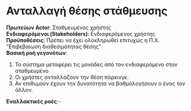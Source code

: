 # Ανταλλαγή θέσης στάθμευσης

**Πρωτεύων Actor**: Σταθμευμένος χρήστης  
**Ενδιαφερόμενοι (Stakeholders)**: Ενδιαφερόμενος χρήστης  
**Προϋποθέσεις**: Πρέπει να έχει ολοκληρωθεί επιτυχώς η Π.Χ. "Επιβεβαίωση διαθεσιμότητας θέσης"  
**Βασική ροή γεγονότων**:  
1) Το σύστημα μεταφέρει τις μονάδες από τον ενδιαφερόμενο στον σταθμευμένο     
2) Οι χρήστες ανταλλάζουν την θέση πάρκινγκ.    
3) Αν επιθυμούν έχουν την δυνατότητα να βαθμολογήσουν ο ένας τον άλλον.  

**Εναλλακτικές ροές**:-  
